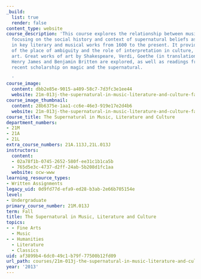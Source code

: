 ```yaml
---
_build:
  list: true
  render: false
content_type: website
course_description: 'This course explores the relationship between music and the supernatural,
  focusing on the social history and context of supernatural beliefs as reflected
  in key literary and musical works from 1600 to the present. It provides an understanding
  of the place of ambiguity and the role of interpretation in culture, science and
  art. Great works of art by Shakespeare, Verdi, Goethe (in translation), Gounod,
  Henry James and Benjamin Britten are explored, as well as readings from the most
  recent scholarship on magic and the supernatural.

  '
course_image:
  content: dbb2e85e-9015-a409-58c7-7d3fc3e1ee44
  website: 21m-013j-the-supernatural-in-music-literature-and-culture-fall-2013
course_image_thumbnail:
  content: 28b6375e-1aa1-cc6e-46e3-919e17e2d4b6
  website: 21m-013j-the-supernatural-in-music-literature-and-culture-fall-2013
course_title: The Supernatural in Music, Literature and Culture
department_numbers:
- 21M
- 21A
- 21L
extra_course_numbers: 21A.113J,21L.013J
instructors:
  content:
  - 02a78f1b-0745-2652-580f-ee31c1b1ca5b
  - 765d5e3c-4737-d2ff-24ab-5b208d1fc1aa
  website: ocw-www
learning_resource_types:
- Written Assignments
legacy_uid: 0d9fd77d-efa9-ed28-b3ab-2e66b705154e
level:
- Undergraduate
primary_course_number: 21M.013J
term: Fall
title: The Supernatural in Music, Literature and Culture
topics:
- - Fine Arts
  - Music
- - Humanities
  - Literature
  - Classics
uid: af3899b4-6dc0-49c1-b79f-77500b12fd09
url_path: courses/21m-013j-the-supernatural-in-music-literature-and-culture-fall-2013
year: '2013'
---
```

